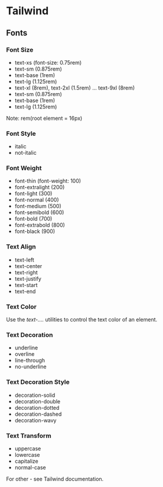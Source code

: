 # Tailwind


## Fonts

### Font Size

  - text-xs (font-size: 0.75rem)  
  - text-sm (0.875rem)
  - text-base (1rem)
  - text-lg (1.125rem)
  - text-xl (8rem), text-2xl (1.5rem)  ...  text-9xl (8rem)
  - text-sm (0.875rem)
  - text-base (1rem)
  - text-lg (1.125rem)
 
  Note: rem(root element = 16px)


### Font Style

  - italic
  - not-italic
  

### Font Weight

  - font-thin (font-weight: 100)
  - font-extralight	(200)
  - font-light (300)
  - font-normal	(400)
  - font-medium	(500)
  - font-semibold (600)
  - font-bold (700)
  - font-extrabold	(800)
  - font-black (900)


### Text Align

  - text-left
  - text-center
  - text-right
  - text-justify
  - text-start
  - text-end


### Text Color

Use the  *text-....* utilities to control the text color of an element.


### Text Decoration

  - underline	
  - overline	
  - line-through	
  - no-underline	


### Text Decoration Style

  - decoration-solid
  - decoration-double
  - decoration-dotted
  - decoration-dashed
  - decoration-wavy


### Text Transform

  - uppercase	
  - lowercase
  - capitalize
  - normal-case


For other - see Tailwind documentation.


